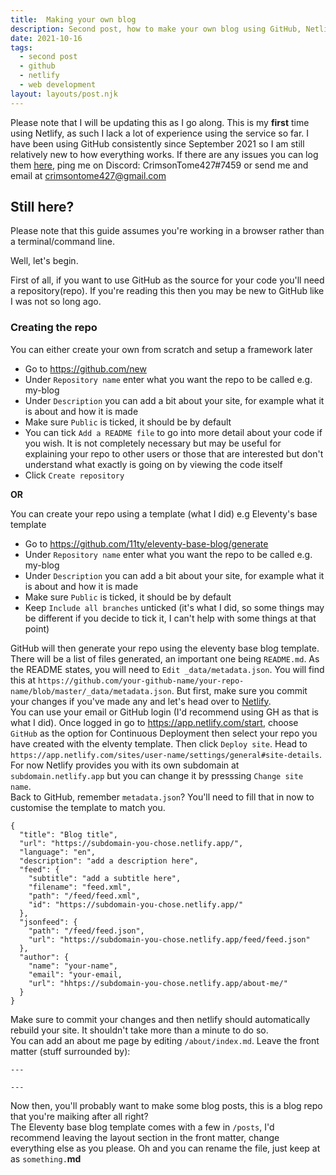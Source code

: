 ```yaml
---
title:  Making your own blog
description: Second post, how to make your own blog using GitHub, Netlify and Eleventy.
date: 2021-10-16
tags:
  - second post
  - github
  - netlify
  - web development
layout: layouts/post.njk
---
```



Please note that I will be updating this as I go along. This is my **first** time using Netlify, as such I lack a lot of experience using the service so far. I have been using GitHub consistently since September 2021 so I am still relatively new to how everything works. If there are any issues you can log them [here](https://github.com/CrimsonTome/crimsontome-blog/issues), ping me on Discord: CrimsonTome427#7459 or send me and email at crimsontome427@gmail.com

## Still here?

Please note that this guide assumes you're working in a browser rather than a terminal/command line.  

Well, let's begin.

First of all, if you want to use GitHub as the source for your code you'll need a repository(repo). If you're reading this then you may be new to GitHub like I was not so long ago.  

### Creating the repo

You can either create your own from scratch and setup a framework later

- Go to <https://github.com/new>
- Under `Repository name` enter what you want the repo to be called e.g. my-blog
- Under `Description` you can add a bit about your site, for example what it is about and how it is made
- Make sure `Public` is ticked, it should be by default
- You can tick `Add a README file` to go into more detail about your code if you wish. It is not completely necessary but may be useful for explaining your repo to other users or those that are interested but don't understand what exactly is going on by viewing the code itself
- Click `Create repository`

**OR**

You can create your repo using a template (what I did) e.g Eleventy's base template

- Go to <https://github.com/11ty/eleventy-base-blog/generate>
- Under `Repository name` enter what you want the repo to be called e.g. my-blog
- Under `Description` you can add a bit about your site, for example what it is about and how it is made
- Make sure `Public` is ticked, it should be by default
- Keep `Include all branches` unticked (it's what I did, so some things may be different if you decide to tick it, I can't help with some things at that point)

GitHub will then generate your repo using the eleventy base blog template. There will be a list of files generated, an important one being `README.md`. As the README states, you will need to `Edit _data/metadata.json`. You will find this at `https://github.com/your-github-name/your-repo-name/blob/master/_data/metadata.json`. But first, make sure you commit your changes if you've made any and let's head over to [Netlify](https://app.netlify.com/signup).  
You can use your email or GitHub login (I'd recommend using GH as that is what I did). Once logged in go to <https://app.netlify.com/start>, choose `GitHub` as the option for Continuous Deployment then select your repo you have created with the elventy template. Then click `Deploy site`. Head to `https://app.netlify.com/sites/user-name/settings/general#site-details`. For now Netlify provides you with its own subdomain at `subdomain.netlify.app` but you can change it by presssing `Change site name`.  
Back to GitHub, remember `metadata.json`? You'll need to fill that in now to customise the template to match you.
```
{
  "title": "Blog title",
  "url": "https://subdomain-you-chose.netlify.app/",
  "language": "en",
  "description": "add a description here",
  "feed": {
    "subtitle": "add a subtitle here",
    "filename": "feed.xml",
    "path": "/feed/feed.xml",
    "id": "https://subdomain-you-chose.netlify.app/"
  },
  "jsonfeed": {
    "path": "/feed/feed.json",
    "url": "https://subdomain-you-chose.netlify.app/feed/feed.json"
  },
  "author": {
    "name": "your-name",
    "email": "your-email,
    "url": "hhtps://subdomain-you-chose.netlify.app/about-me/"
  }
}
```  

Make sure to commit your changes and then netlify should automatically rebuild your site. It shouldn't take more than a minute to do so.  
You can add an about me page by editing `/about/index.md`. Leave the front matter (stuff surrounded by):
```
---

---
```
Now then, you'll probably want to make some blog posts, this is a blog repo that you're maiking after all right?   
The Eleventy base blog template comes with a few in `/posts`, I'd recommend leaving the layout section in the front matter, change everything else as you please. Oh and you can rename the file, just keep at as `something.`**md**
